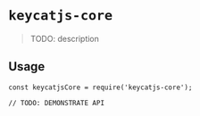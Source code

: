 # `keycatjs-core`

> TODO: description

## Usage

```
const keycatjsCore = require('keycatjs-core');

// TODO: DEMONSTRATE API
```
